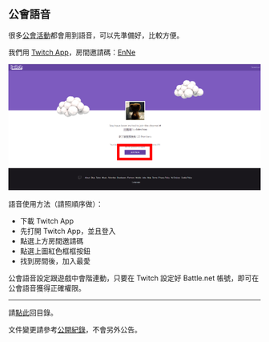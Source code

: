 ## 公會語音

很多[公會活動](https://badbadweather.github.io/activities.html)都會用到語音，可以先準備好，比較方便。

我們用 [Twitch App](https://app.twitch.tv/download)，房間邀請碼：[EnNe](https://invite.twitch.tv/EnNe)

![](twitch.png)

語音使用方法（請照順序做）：
- 下載 Twitch App
- 先打開 Twitch App，並且登入
- 點選上方房間邀請碼
- 點選上圖紅色框框按鈕
- 找到房間後，加入最愛

公會語音設定跟遊戲中會階連動，只要在 Twitch 設定好 Battle.net 帳號，即可在公會語音獲得正確權限。

---

請[點此](https://badbadweather.github.io/)回目錄。

文件變更請參考[公開紀錄](https://github.com/badbadweather/badbadweather.github.io/commits/master/voicechat.md)，不會另外公告。

